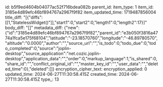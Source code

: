 id: b5f9ed4604b04077ac52f716bdea082b
parent_id: 
item_type: 1
item_id: 3185e4d89efc46bf894767a2967f9f82
item_updated_time: 1719487856004
title_diff: "[{\"diffs\":[[1,\"StatelessWidget()\"]],\"start1\":0,\"start2\":0,\"length1\":0,\"length2\":17}]"
body_diff: "[]"
metadata_diff: {"new":{"id":"3185e4d89efc46bf894767a2967f9f82","parent_id":"e3b050f3816a4774a1fca5e175f68104","latitude":"-23.18570760","longitude":"-46.89780570","altitude":"0.0000","author":"","source_url":"","is_todo":0,"todo_due":0,"todo_completed":0,"source":"joplin-desktop","source_application":"net.cozic.joplin-desktop","application_data":"","order":0,"markup_language":1,"is_shared":0,"share_id":"","conflict_original_id":"","master_key_id":"","user_data":"","deleted_time":0},"deleted":[]}
encryption_cipher_text: 
encryption_applied: 0
updated_time: 2024-06-27T11:30:58.415Z
created_time: 2024-06-27T11:30:58.415Z
type_: 13